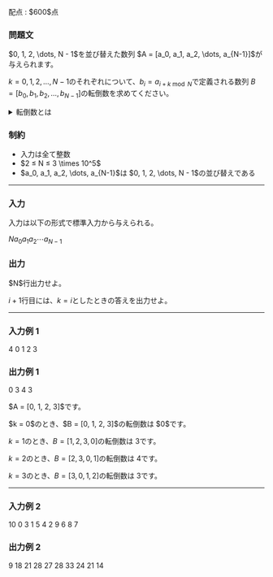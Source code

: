 
<div>

<span>

<span>

<p>
配点 : $600$点
</p>

<div>

<section>

### **問題文**

<p>
$0, 1, 2, \dots, N - 1$を並び替えた数列 $A = [a_0, a_1, a_2, \dots, a_{N-1}]$が与えられます。

$k = 0, 1, 2, \dots, N - 1$のそれぞれについて、$b_i = a_{i+k \bmod N}$で定義される数列 $B = [b_0, b_1, b_2, \dots, b_{N-1}]$の転倒数を求めてください。
</p>

<details>

<summary>
転倒数とは
</summary>
数列 $A = [a_0, a_1, a_2, \dots, a_{N-1}]$の転倒数とは、$i < j$かつ $a_i > a_j$を満たす添字の組 $(i, j)$の個数のことです。

</details>

</section>

</div>

<div>

<section>

### **制約**

<ul>

<li>
入力は全て整数
</li>

<li>
$2 ≤ N ≤ 3 \times 10^5$
</li>

<li>
$a_0, a_1, a_2, \dots, a_{N-1}$は $0, 1, 2, \dots, N - 1$の並び替えである
</li>

</ul>

</section>

</div>

---

<div>

<div>

<section>

### **入力**

<p>
入力は以下の形式で標準入力から与えられる。
</p>

<div>

$N$$a_0$$a_1$$a_2$$\cdots$$a_{N-1}$
</div>

</section>

</div>

<div>

<section>

### **出力**

<p>
$N$行出力せよ。

$i + 1$行目には、$k = i$としたときの答えを出力せよ。
</p>

</section>

</div>

</div>

---

<div>

<section>

### **入力例 1**

<div>

4
0 1 2 3

</div>

</section>

</div>

<div>

<section>

### **出力例 1**

<div>

0
3
4
3

</div>

<p>
$A = [0, 1, 2, 3]$です。
</p>

<p>
$k = 0$のとき、$B = [0, 1, 2, 3]$の転倒数は $0$です。

$k = 1$のとき、$B = [1, 2, 3, 0]$の転倒数は $3$です。

$k = 2$のとき、$B = [2, 3, 0, 1]$の転倒数は $4$です。

$k = 3$のとき、$B = [3, 0, 1, 2]$の転倒数は $3$です。  
</p>

</section>

</div>

---

<div>

<section>

### **入力例 2**

<div>

10
0 3 1 5 4 2 9 6 8 7

</div>

</section>

</div>

<div>

<section>

### **出力例 2**

<div>

9
18
21
28
27
28
33
24
21
14

</div>

</section>

</div>

</span>

</span>

</div>
